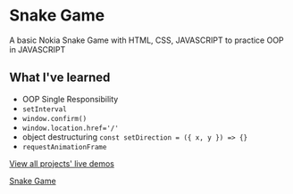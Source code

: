 # Snake Game

A basic Nokia Snake Game with HTML, CSS, JAVASCRIPT to practice OOP in JAVASCRIPT

## What I've learned

- OOP Single Responsibility
- `setInterval`
- `window.confirm()`
- `window.location.href='/'`
- object destructuring `const setDirection = ({ x, y }) => {}`
- `requestAnimationFrame`

[View all projects' live demos](https://minhhoccode111.github.io/all-projects-live-demos/) 

[Snake Game](https://minhhoccode111.github.io/snake-game/)

